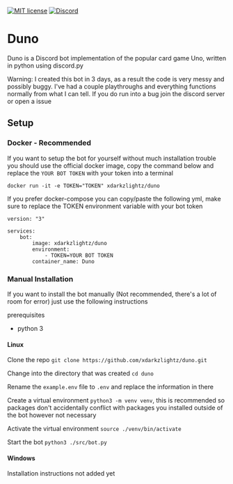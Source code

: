[![MIT license](https://img.shields.io/badge/license-MIT-green.svg)](https://github.com/xdarkzlightz/duno/blob/master/LICENSE)
[![Discord](https://img.shields.io/discord/519056074255499264.svg?label=&logo=discord&logoColor=ffffff&color=7389D8&labelColor=6A7EC2)](https://discord.gg/JXW9RZk)
# Duno

Duno is a Discord bot implementation of the popular card game Uno, written in python using discord.py

Warning: I created this bot in 3 days, as a result the code is very messy and possibly buggy. I've had a couple playthroughs and everything functions normally from what I can tell. If you do run into a bug join the discord server or open a issue

## Setup
### Docker - Recommended
If you want to setup the bot for yourself without much installation trouble you should use the official docker image, copy the command below and replace the `YOUR BOT TOKEN` with your token into a terminal

`docker run -it -e TOKEN="TOKEN" xdarkzlightz/duno`

If you prefer docker-compose you can copy/paste the following yml, make sure to replace the TOKEN environment variable with your bot token

```
version: "3"

services:
	bot:
    	image: xdarkzlightz/duno
        environment:
        	- TOKEN=YOUR BOT TOKEN
        container_name: Duno
```

### Manual Installation
If you want to install the bot manually (Not recommended, there's a lot of room for error) just use the following instructions

prerequisites
 - python 3

#### Linux
Clone the repo `git clone https://github.com/xdarkzlightz/duno.git`

Change into the directory that was created `cd duno`

Rename the `example.env` file to `.env` and replace the information in there 

Create a virtual environment `python3 -m venv venv`, this is recommended so packages don't accidentally conflict with packages you installed outside of the bot however not necessary

Activate the virtual environment `source ./venv/bin/activate`

Start the bot `python3 ./src/bot.py`


#### Windows
Installation instructions not added yet
